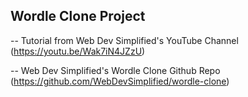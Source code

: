 ## Wordle Clone Project

-- Tutorial from Web Dev Simplified's YouTube Channel (https://youtu.be/Wak7iN4JZzU)

-- Web Dev Simplified's Wordle Clone Github Repo (https://github.com/WebDevSimplified/wordle-clone)
